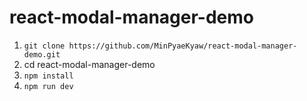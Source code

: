 # react-modal-manager-demo

1. `git clone https://github.com/MinPyaeKyaw/react-modal-manager-demo.git`
2. cd react-modal-manager-demo
3. `npm install`
4. `npm run dev`

